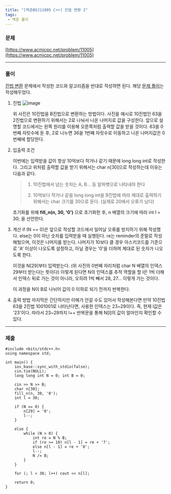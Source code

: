 ```yaml
---
title: "[백준BOJ11005 C++] 진법 변환 2"
tags: 
 - 백준 풀이
---
```


### 문제

[https://www.acmicpc.net/problem/11005](https://www.acmicpc.net/problem/11005)

***

### 풀이

[진법 변환](https://www.acmicpc.net/problem/2745) 문제에서 작성한 코드와 알고리즘을 반대로 작성하면 된다.
해당 [문제 풀이](https://doyeonghyun.github.io/2024/01/14/%EB%B0%B1%EC%A4%80BOJ2745-C++-%EC%A7%84%EB%B2%95-%EB%B3%80%ED%99%98/)는 작성해두었다.


1. 진법
   ![image](https://github.com/doyeonghyun/doyeonghyun.github.io/assets/68155575/f98e3e79-5e8b-4b9f-b238-945c39ccf393)

   위 사진은 10진법을 B진법으로 변환하는 방법이다.
   사진을 예시로 10진법인 63을 2진법으로 변환하기 위해서는 2로 나눠서 나온 나머지로 값을 구성한다.
   앞으로 설명할 코드에서는 왼쪽 원리를 이용해 오른쪽처럼 출력할 값을 받을 것이다.
   63을 0번째 자릿수에 둔 후, 2로 나누면 36을 1번째 자릿수로 이동하고 나온 나머지값은 0번째에 할당한다.
   
2. 입출력 조건

   이번에는 입력받을 값이 항상 10억보다 작거나 같기 때문에 long long int로 작성한다.
   그리고 위처럼 출력할 값을 받기 위해서는 char n[30]으로 작성하는데 이유는 다음과 같다.

   > 1. 10진법에서 넘는 숫자는 A, B... 등 알파벳으로 나타내야 한다
   >
   > 2. 10억보다 작거나 같을 long long int을 B진법에 따라 제대로 출력하기 위해서는 char 크기를 30으로 둔다. (실제로 20에서 오류가 났다)
   
   초기화를 위해 **fill_n(n, 30, '0')** 으로 초기화한 후, n 배열의 크기에 따라 int l = 30; 을 선언한다.

3. 계산
   if (N == 0)은 앞으로 작성할 코드에서 일어날 오류를 방지하기 위해 작성했다.
   else는 0이 아닌 숫자를 입력받을 때 실행된다. re는 reminder의 준말로 작성해뒀으며, 이것은 나머지를 받는다.
   나머지가 10보다 클 경우 아스키코드를 기준으로 'A' 이상이 나오도록 설정하고, 아닐 경우는 '0'을 더하여 제대로 된 숫자가 나오도록 한다.

   이것을 N[29]부터 입력받는다. (위 사진의 0번째 자리처럼 char N 배열의 인덱스 29부터 받는다는 뜻이다)
   이렇게 된다면 N의 인덱스를 추적 역할을 할 l은 1씩 더해서 인덱스 뒤로 가는 것이 아니라,
   오히려 1씩 빼서 28, 27... 이렇게 가는 것이다.

   이 과정을 N이 B로 나뉘어 값이 0 이하로 되기 전까지 반복한다.

4. 출력 방법
   마지막은 간단하지만 이해가 안갈 수도 있어서 작성해본다면 만약 10진법 63을 2진법 1001001로 나타난다면, 사용한 인덱스는 23~29이다. 즉, 현재 l값은 '23'이다. 따라서 23~29까지 l++ 반복문을 통해 N[l]의 값이 얼마인지 확인할 수 있다.
   
***

### 제출

```
#include <bits/stdc++.h>
using namespace std;

int main() {
	ios_base::sync_with_stdio(false);
	cin.tie(NULL);
	long long int N = 0; int B = 0;

	cin >> N >> B;
	char n[30];
	fill_n(n, 30, '0');
	int l = 30;

	if (N == 0) {
		n[29] = '0';
		l--;
	}

	else {
		while (N > 0) {
			int re = N % B;
			if (re >= 10) n[l - 1] = re + '7';
			else n[l - 1] = re + '0';
			l--;
			N /= B;
		}
	}

	for (; l < 30; l++) cout << n[l];

	return 0;
}
```
